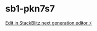 # sb1-pkn7s7

[Edit in StackBlitz next generation editor ⚡️](https://stackblitz.com/~/github.com/liamburgess472/sb1-pkn7s7)